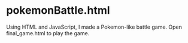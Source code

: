 # pokemonBattle.html
Using HTML and JavaScript, I made a Pokemon-like battle game.
Open final_game.html to play the game.

